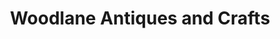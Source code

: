 ---
title: "Woodlane Antiques and Crafts"
url: /altavista/woodlane-antiques-and-crafts/
shop: antiques
---